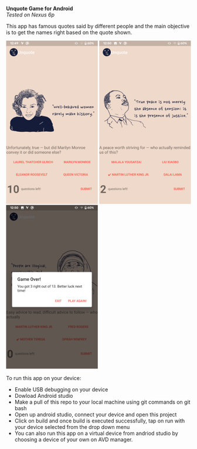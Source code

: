 **Unquote Game for Android**  
*Tested on Nexus 6p*   

This app has famous quotes said by different people and the main objective is to get the names right based on the quote shown.   

<p float="left">
  <img src="https://github.com/aditya-tekale-99/Android/blob/main/Unquote/Screenshots/Screenshot_20210822-124956.png" width="250" />
  <img src="https://github.com/aditya-tekale-99/Android/blob/main/Unquote/Screenshots/Screenshot_20210822-125023.png" width="250" />
  <img src="https://github.com/aditya-tekale-99/Android/blob/main/Unquote/Screenshots/Screenshot_20210822-125034.png" width="250" /> 
</p>

To run this app on your device: 
- Enable USB debugging on your device
- Dowload Android studio
- Make a pull of this repo to your local machine using git commands on git bash
- Open up android studio, connect your device and open this project
- Click on build and once build is executed successfully, tap on run with your device selected from the drop down menu
- You can also run this app on a virtual device from andriod studio by choosing a device of your own on AVD manager.

